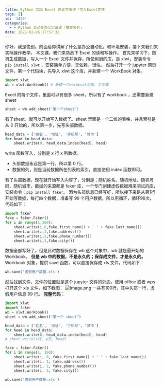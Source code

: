 ```yaml
---
title: Python 实现 Excel 的读写操作「写入Excel文件」
tags: []
id: '1429'
categories:
  - - Python 自动化办公实战课「推文系列」
date: 2021-02-06 17:57:32
---
```


你好，我是悦创。前面给你讲解了什么是办公自动化，和环境安装，接下来我们来实际操作教学。 本文课，我们来熟悉下 Excel 的读和写操作。 首先来学习下，随机生成数据，写入一个 Excel 文件并保存，所使用到的库，是 xlwt，安装命令 `pip install xlwt` ，安装简单方便，无依赖，很快。 然后打开一个 jupyter 网页文件，第一个代码块，先导入 xlwt 这个库，并新建一个 WorkBook 对象。

```python
import xlwt
wb = xlwt.Workbook() # 新建一个workbook对象、工作簿
```

Excel 的每个文件，里面可以有很多 sheet，所以有了 workbook ，还需要新建 sheet

```python
sheet = wb.add_sheet('第一个sheet')
```

有了sheet，就可以开始写入数据了。sheet 里面是一个二维的表格，并且索引是从 0 开始的，所以第一步，先写头部数据。

```python
head_data = ['姓名', '地址', '手机号', '城市']
for head in head_data:
    sheet.write(0, head_data.index(head), head)
```

write 函数写入，分别是 x 行 x 列数据。

*   头部数据永远是第一行，所以第 0 行。
*   数据的列，则是当前数据所在列表的索引，直接使用 index 函数即可。

有了头部数据，现在就开始写入内容了，分别是：随机姓名、随机地址、随机号码、随机城市，数据的来源都是 faker 库，一个专门创建虚假数据用来测试的库，安装命令：`pip install faker`。 因为头部信息已经写好，所以接下来是从第1行开始写数据，每行四个数据，准备写 99 个用户数据，所以用循环，循环99次，代码如下：

```python
import faker
fake = faker.Faker()
for i in range(1,100):
    sheet.write(i,0,fake.first_name() + ' ' + fake.last_name())
    sheet.write(i,1,fake.address())
    sheet.write(i,2,fake.phone_number())
    sheet.write(i,3,fake.city())
```

数据全部写好了，但是此时数据保存在 wb 这个对象中，wb 就是最开始的 Workbook。 **但是 wb 中的数据，不是永久的；保存成文件，才是永久的。** Workbook 对象，提供 save 函数，可以直接保存成 xls 文件，代码如下：

```python
wb.save('虚假用户数据.xls')
```

然后找到文件，文件的位置就是这个 jupyter 文件的旁边。使用 office 或者 wps 打开这个 xls 文件，如下截图： ![image.png](https://img-blog.csdnimg.cn/img_convert/4545d33118b71170e2d05c0423153e64.png) 一共有100行，其中头部一行，虚假用户信息 99 行。 **完整代码：**

```python
import xlwt
import faker
wb = xlwt.Workbook()
sheet = wb.add_sheet("第一个 sheet")

head_data = ['姓名', '地址', '手机号', '城市']
for head in head_data:
    sheet.write(0, head_data.index(head), head)
# sheet.write(x行, y列, head)

fake = faker.Faker()
for i in range(1, 100):
    sheet.write(i, 0, fake.first_name() + ' ' + fake.last_name())
    sheet.write(i, 1, fake.address())
    sheet.write(i, 2, fake.phone_number())
    sheet.write(i, 3, fake.city())

wb.save('虚假用户数据.xls')
```